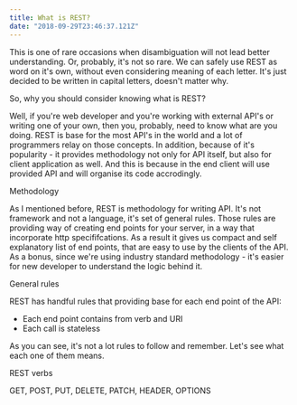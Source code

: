 ```yaml
---
title: What is REST?
date: "2018-09-29T23:46:37.121Z"
---
```


This is one of rare occasions when disambiguation will not lead better understanding.
Or, probably, it's not so rare. We can safely use REST as word on it's own, without even considering meaning of each letter.
It's just decided to be written in capital letters, doesn't matter why.

So, why you should consider knowing what is REST?

Well, if you're web developer and you're working with external API's or writing one of your own, then you, probably,
need to know what are you doing.
REST is base for the most API's in the world and a lot of programmers relay on those concepts.
In addition, because of it's popularity - it provides methodology not only for API itself, but also for client application as well.
And this is because in the end client will use provided API and will organise its code accrodingly.

Methodology

As I mentioned before, REST is methodology for writing API.
It's not framework and not a language, it's set of general rules.
Those rules are providing way of creating end points for your server, in a way that incorporate http specififcations.
As a result it gives us compact and self explanatory list of end points, that are easy to use by the clients of the API.
As a bonus, since we're using industry standard methodology - it's easier for new developer to understand the logic behind it.

General rules

REST has handful rules that providing base for each end point of the API:

* Each end point contains from verb and URI
* Each call is stateless

As you can see, it's not a lot rules to follow and remember. Let's see what each one of them means.

REST verbs

GET, POST, PUT, DELETE, PATCH, HEADER, OPTIONS